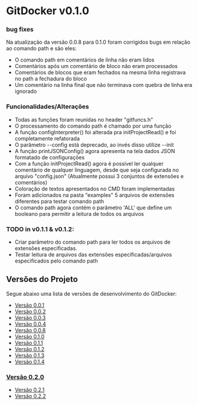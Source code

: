 # GitDocker v0.1.0

### bug fixes

Na atualização da versão 0.0.8 para 0.1.0 foram corrigidos bugs em relação ao comando path e são eles:

* O comando path em comentários de linha não eram lidos
* Comentários após um comentário de bloco não eram processados
* Comentários de blocos que eram fechados na mesma linha registrava no path a fechadura do bloco
* Um comentário na linha final que não terminava com quebra de linha era ignorado

### Funcionalidades/Alterações

* Todas as funções foram reunidas no header "gitfuncs.h"
* O processamento do comando path é chamado por uma função
* A função configInterpreter() foi alterada pra initProjectRead() e foi completamente refatorada
* O parâmetro --config está deprecado, ao invés disso utilize --init
* A função printJSONConfig() agora apresenta na tela dados JSON formatado de configurações
* Com a função initProjectRead() agora é possível ler qualquer comentário de qualquer linguagem, desde que seja configurada no arquivo "config.json" (Atualmente possui 3 conjuntos de extensões e comentários)
* Coloração de textos apresentados no CMD foram implementadas
* Foram adicionados na pasta "examples" 5 arquivos de extensões diferentes para testar comando path
* O comando path agora contém o parâmetro 'ALL' que define um booleano para permitir a leitura de todos os arquivos

### TODO in v0.1.1 & v0.1.2:

* Criar parâmetro do comando path para ler todos os arquivos de extensões especificadas.
* Testar leitura de arquivos das extensões especificadas/arquivos especificados pelo comando path

## Versões do Projeto

Segue abaixo uma lista de versões de desenvolvimento do GitDocker:

* <a href="https://github.com/FrancisBFTC/gitdocker/tree/gitdocker-v0.0.1"> Versão 0.0.1 </a>
* <a href="https://github.com/FrancisBFTC/gitdocker/tree/gitdocker-v0.0.2"> Versão 0.0.2 </a>
* <a href="https://github.com/FrancisBFTC/gitdocker/tree/gitdocker-v0.0.3"> Versão 0.0.3 </a>
* <a href="https://github.com/FrancisBFTC/gitdocker/tree/gitdocker-v0.0.4"> Versão 0.0.4 </a>
* <a href="https://github.com/FrancisBFTC/gitdocker/tree/gitdocker-v0.0.8"> Versão 0.0.8 </a>
* <a href="https://github.com/FrancisBFTC/gitdocker/tree/gitdocker-v0.1.0"> Versão 0.1.0 </a>
* <a href="https://github.com/FrancisBFTC/gitdocker/tree/gitdocker-v0.1.1"> Versão 0.1.1 </a>
* <a href="https://github.com/FrancisBFTC/gitdocker/tree/gitdocker-v0.1.2"> Versão 0.1.2 </a>
* <a href="https://github.com/FrancisBFTC/gitdocker/tree/gitdocker-v0.1.3"> Versão 0.1.3 </a>
* <a href="https://github.com/FrancisBFTC/gitdocker/tree/gitdocker-v0.1.4"> Versão 0.1.4 </a>

### <a href="https://github.com/FrancisBFTC/gitdocker/tree/gitdocker-v0.2.0"> Versão 0.2.0 </a>

* <a href="https://github.com/FrancisBFTC/gitdocker/tree/gitdocker-v0.2.1"> Versão 0.2.1 </a>
* <a href="https://github.com/FrancisBFTC/gitdocker/tree/gitdocker-v0.2.2"> Versão 0.2.2 </a>
